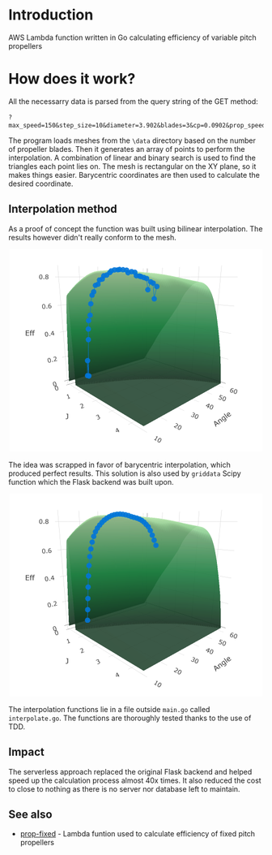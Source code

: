 # Introduction
AWS Lambda function written in Go calculating efficiency of variable pitch propellers

# How does it work?
All the necessarry data is parsed from the query string of the GET method:
```
?max_speed=150&step_size=10&diameter=3.902&blades=3&cp=0.0902&prop_speed=20&power=800&angle=30&ratio=0.4
```

The program loads meshes from the ```\data``` directory based on the number of propeller blades. Then it generates an array of points to perform the interpolation. 
A combination of linear and binary search is used to find the triangles each point lies on. The mesh is rectangular on the XY plane, so it makes things easier. 
Barycentric coordinates are then used to calculate the desired coordinate.

## Interpolation method
As a proof of concept the function was built using bilinear interpolation. The results however didn't really conform to the mesh.

<p align=middle> 
  <img src="https://github.com/adamsmietanka/prop-variable/blob/master/docs/bilinear.png" />
</p>

The idea was scrapped in favor of barycentric interpolation, which produced perfect results. This solution is also used by ```griddata``` Scipy function which the Flask backend was built upon.

<p align=middle>
  <img src="https://github.com/adamsmietanka/prop-variable/blob/master/docs/barycentric.png" />
</p>

The interpolation functions lie in a file outside ```main.go``` called ```interpolate.go```. The functions are thoroughly tested thanks to the use of TDD.

## Impact
The serverless approach replaced the original Flask backend and helped speed up the calculation process almost 40x times.
It also reduced the cost to close to nothing as there is no server nor database left to maintain.

## See also
* [prop-fixed](https://github.com/adamsmietanka/prop-fixed) - Lambda funtion used to calculate efficiency of fixed pitch propellers
